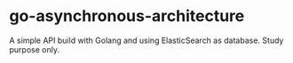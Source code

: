 # go-asynchronous-architecture
A simple API build with Golang and using ElasticSearch as database. Study purpose only.
